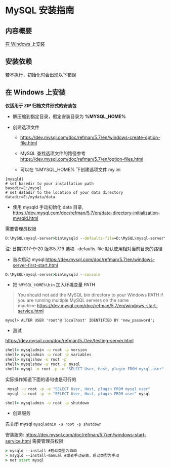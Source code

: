 # MySQL 安装指南

## 内容概要

[在 Windows 上安装](#在-Windows-上安装)

## 安装依赖

若不执行，初始化时会出现以下错误

## 在 Windows 上安装

**仅适用于 ZIP 归档文件形式的安装包**

* 解压缩到指定目录，假定安装目录为 **%MYSQL_HOME%**

* 创建选项文件

  - https://dev.mysql.com/doc/refman/5.7/en/windows-create-option-file.html

  - MySQL 查找选项文件的路径参考 https://dev.mysql.com/doc/refman/5.7/en/option-files.html

  - 可以在 %MYSQL_HOME% 下创建选项文件 my.ini

```
[mysqld]
# set basedir to your installation path
basedir=E:/mysql
# set datadir to the location of your data directory
datadir=E:/mydata/data
```

* 使用 mysqld 手动初始化 data 目录, https://dev.mysql.com/doc/refman/5.7/en/data-directory-initialization-mysqld.html

需要管理员权限

```cmd
D:\MySQL\mysql-server>bin\mysqld --defaults-file=D:\MySQL\mysql-server\my.ini --initialize --console
```

注: 日期2017-9-20 版本5.7.19 选项--defaults-file 默认使用相对当前目录的路径

* 首次启动 mysql:https://dev.mysql.com/doc/refman/5.7/en/windows-server-first-start.html

```cmd
D:\MySQL\mysql-server>bin\mysqld --console
```

* 把 `%MYSQL_HOME%\bin` 加入环境变量 PATH
>You should not add the MySQL bin directory to your Windows PATH if you are running multiple MySQL servers on the same machine.https://dev.mysql.com/doc/refman/5.7/en/windows-start-service.html

```
mysql> ALTER USER 'root'@'localhost' IDENTIFIED BY 'new_password';
```

* 测试

https://dev.mysql.com/doc/refman/5.7/en/testing-server.html

```cmd
shell> mysqladmin -u root -p version
shell> mysqladmin -u root -p variables
shell> mysqlshow -u root -p
shell> mysqlshow -u root -p mysql
shell> mysql -u root -p -e "SELECT User, Host, plugin FROM mysql.user" mysql
```

实际操作知道下面的语句也是可行的

```cmd
 mysql -u root -p -e "SELECT User, Host, plugin FROM mysql.user"
 mysql -u root -p -e "SELECT User, Host, plugin FROM user" mysql
```

```cmd
shell> mysqladmin -u root -p shutdown
```

* 创建服务

先关闭 mysql `mysqladmin -u root -p shutdown`

安装服务:
https://dev.mysql.com/doc/refman/5.7/en/windows-start-service.html
需要管理员权限

```cmd
> mysqld --install #启动类型为自动
> msyqld --install-manual #或者手动安装，启动类型为手动
> net start mysql
```

